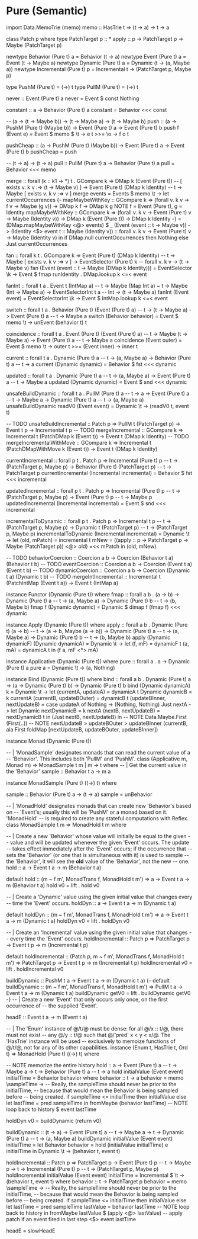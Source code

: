 # Pure (Semantic)

import Data.MemoTrie (memo)
memo :: HasTrie t => (t -> a) -> t -> a

class Patch p where
  type PatchTarget p :: *
  apply :: p -> PatchTarget p -> Maybe (PatchTarget p)

newtype Behavior (Pure t) a = Behavior (t -> a)
newtype Event (Pure t) a = Event (t -> Maybe a)
newtype Dynamic (Pure t) a = Dynamic (t -> (a, Maybe a))
newtype Incremental (Pure t) p = Incremental t -> (PatchTarget p, Maybe p)

type PushM (Pure t) = (->) t
type PullM (Pure t) = (->) t

never :: Event (Pure t) a
never = Event $ const Nothing

constant :: a -> Behavior (Pure t) a
constant = Behavior <<< const

-- (a -> (t -> Maybe b)) -> (t -> Maybe a) -> (t -> Maybe b)
push
  :: (a -> PushM (Pure t) (Maybe b))
  -> Event (Pure t) a
  -> Event (Pure t) b
push f (Event e) = Event $ memo $ \t -> e t >>= \o -> f o t

pushCheap
  :: (a -> PushM (Pure t) (Maybe b))
  -> Event (Pure t) a
  -> Event (Pure t) b
pushCheap = push

-- (t -> a) -> (t -> a)
pull :: PullM (Pure t) a -> Behavior (Pure t) a
pull = Behavior <<< memo

merge
  :: forall (k :: k1 -> *) t
  . GCompare k
  => DMap k (Event (Pure t)) -- [ exists v. k v :=> (t -> Maybe v) ]
  -> Event (Pure t) (DMap k Identity) -- t -> Maybe [ exists v. k v :=> v ]
merge events
  = Events
  $ memo \t ->
    let
      currentOccurrences
        {-  mapMaybeWithKey
              :: GCompare k
              => (forall v. k v -> f v -> Maybe (g v))
              -> DMap k f -> DMap k g
          NOTE f = Event (Pure t), g = Identity
            mapMaybeWithKey
              :: GCompare k
              => (forall v. k v -> Event (Pure t) v -> Maybe (Identity v))
              -> DMap k (Event (Pure t)) -> DMap k Identity
        -}
        = (DMap.mapMaybeWithKey <@> events)
        $ \_ (Event (event :: t -> Maybe v)) ->
            (Identity <$> event t :: Maybe (Identity v))
          :: forall v. k v -> Event (Pure t) v -> Maybe (Identity v)
    in if DMap.null currentOccurrences
       then Nothing
       else Just currentOccurrences

fan
  :: forall k t
  . GCompare k
  => Event (Pure t) (DMap k Identity) -- t -> Maybe [ exists v. k v :=> v ]
  -> EventSelector (Pure t) k -- forall v. k v -> (t -> Maybe v)
fan (Event (event :: t -> Maybe (DMap k Identity)))
  = EventSelector \k ->
      Event
      $ fmap runIdentity . DMap.lookup k
        <=< event

fanInt
  :: forall t a
  . Event t (IntMap a) -- t -> Maybe (Map Int a) ~ t -> Maybe (Int -> Maybe a)
  -> EventSelectorInt t a -- Int -> (t -> Maybe a)
fanInt (Event event)
  = EventSelectorInt \k ->
      Event $ IntMap.lookup k <=< event

switch
  :: forall t a
  . Behavior (Pure t) (Event (Pure t) a) -- t -> (t -> Maybe a)
  -> Event (Pure t) a -- t -> Maybe a
switch (Behavior behavior)
  = Event
  $ memo \t ->
      unEvent (behavior t) t

coincidence
  :: forall t a
  . Event (Pure t) (Event (Pure t) a) -- t -> Maybe (t -> Maybe a)
  -> Event (Pure t) a -- t -> Maybe a
coincidence (Event outer)
  = Event
  $ memo \t ->
      outer t >>= \(Event inner) ->
        inner t

current
  :: forall t a
  . Dynamic (Pure t) a -- t -> (a, Maybe a)
  -> Behavior (Pure t) a -- t -> a
current (Dynamic dynamic)
  = Behavior $ fst <<< dynamic

updated
  :: forall t a
  . Dynamic (Pure t) a -- t -> (a, Maybe a)
  -> Event (Pure t) a -- t -> Maybe a
updated (Dynamic dynamic)
  = Event $ snd <<< dynamic

unsafeBuildDynamic
  :: forall t a
  . PullM (Pure t) a -- t -> a
  -> Event (Pure t) a -- t -> Maybe a
  -> Dynamic (Pure t) a -- t -> (a, Maybe a)
unsafeBuildDynamic readV0 (Event event)
  = Dynamic \t -> (readV0 t, event t)

-- TODO unsafeBuildIncremental :: Patch p => PullM t (PatchTarget p) -> Event t p -> Incremental t p
-- TODO mergeIncremental :: GCompare k => Incremental t (PatchDMap k (Event t)) -> Event t (DMap k Identity)
-- TODO mergeIncrementalWithMove :: GCompare k => Incremental t (PatchDMapWithMove k (Event t)) -> Event t (DMap k Identity)

currentIncremental
  :: forall p t
  . Patch p
  => Incremental (Pure t) p -- t -> (PatchTarget p, Maybe p)
  -> Behavior (Pure t) (PatchTarget p) -- t -> PatchTarget p
currentIncremental (Incremental incremental)
  = Behavior $ fst <<< incremental

updatedIncremental
  :: forall p t
  . Patch p
  => Incremental (Pure t) p -- t -> (PatchTarget p, Maybe p)
  -> Event (Pure t) p -- t -> Maybe p
updatedIncremental (Incremental incremental)
  = Event $ snd <<< incremental

incrementalToDynamic
  :: forall p t
  . Patch p
  => Incremental t p -- t -> (PatchTarget p, Maybe p)
  -> Dynamic t (PatchTarget p) -- t -> (PatchTarget p, Maybe p)
incrementalToDynamic (Incremental incremental)
  = Dynamic \t ->
      let
        (old, mPatch) = incremental t
        mNew
          = ((apply :: p -> PatchTarget p -> Maybe (PatchTarget p)) <@> old)
          =<< mPatch
      in (old, mNew)

-- TODO behaviorCoercion :: Coercion a b -> Coercion (Behavior t a) (Behavior t b)
-- TODO eventCoercion :: Coercion a b -> Coercion (Event t a) (Event t b)
-- TODO dynamicCoercion :: Coercion a b -> Coercion (Dynamic t a) (Dynamic t b)
-- TODO mergeIntIncremental :: Incremental t (PatchIntMap (Event t a)) -> Event t (IntMap a)

instance Functor (Dynamic (Pure t)) where
  fmap
    :: forall a b
    . (a -> b)
    -> Dynamic (Pure t) a -- t -> (a, Maybe a)
    -> Dynamic (Pure t) b -- t -> (b, Maybe b)
  fmap f (Dynamic dynamic)
    = Dynamic $ dimap f (fmap f) <<< dynamic

instance Apply (Dynamic (Pure t)) where
  apply
    :: forall a b
    . Dynamic (Pure t) (a -> b) -- t -> (a -> b, Maybe (a -> b))
    -> Dynamic (Pure t) a -- t -> (a, Maybe a)
    -> Dynamic (Pure t) b -- t -> (b, Maybe b)
  apply (Dynamic dynamicF) (Dynamic dynamicA)
    = Dynamic \t ->
        let
          (f, mF) = dynamicF t
          (a, mA) = dynamicA t
        in
          (f a, mF <*> mA)

instance Applicative (Dynamic (Pure t)) where
  pure
    :: forall a
    . a
    -> Dynamic (Pure t) a
  pure a = Dynamic \t -> (a, Nothing)

instance Bind (Dynamic (Pure t)) where
  bind
    :: forall a b
    . Dynamic (Pure t) a
    -> (a -> Dynamic (Pure t) b)
    -> Dynamic (Pure t) b
  bind (Dynamic dynamicA) k
    = Dynamic \t ->
        let
          (currentA, updateA) = dynamicA t
          Dynamic dynamicB = k currentA
          (currentB, updateBOuter) = dynamicB t
          (updateBInner, nextUpdateB) = case updateA of
            Nothing -> (Nothing, Nothing)
            Just nextA ->
              let
                Dynamic nextDynamicB = k nextA
                (nextB, nextUpdateB) = nextDynamicB t
              in
                (Just nextB, nextUpdateB)
        in
          -- NOTE Data.Maybe.First (First(..))
          -- NOTE nextUpdateB > updateBOuter > updateBInner
          (currentB, ala First foldMap [nextUpdateB, updateBOuter, updateBInner])

instance Monad (Dynamic (Pure t))

-- | 'MonadSample' designates monads that can read the current value of a
-- 'Behavior'.  This includes both 'PullM' and 'PushM'.
class (Applicative m, Monad m) => MonadSample t m | m -> t where
  -- | Get the current value in the 'Behavior'
  sample :: Behavior t a -> m a

instance MonadSample (Pure t) ((->) t) where

  sample :: Behavior (Pure t) a -> (t -> a)
  sample = unBehavior

-- | 'MonadHold' designates monads that can create new 'Behavior's based on
-- 'Event's; usually this will be 'PushM' or a monad based on it.  'MonadHold'
-- is required to create any stateful computations with Reflex.
class MonadSample t m => MonadHold t m where

  -- | Create a new 'Behavior' whose value will initially be equal to the given
  -- value and will be updated whenever the given 'Event' occurs.  The update
  -- takes effect immediately after the 'Event' occurs; if the occurrence that
  -- sets the 'Behavior' (or one that is simultaneous with it) is used to sample
  -- the 'Behavior', it will see the __old__ value of the 'Behavior', not the new
  -- one.
  hold :: a -> Event t a -> m (Behavior t a)

  default hold
    :: (m ~ f m', MonadTrans f, MonadHold t m')
    => a -> Event t a -> m (Behavior t a)
  hold v0 = lift . hold v0

  -- | Create a 'Dynamic' value using the given initial value that changes every
  -- time the 'Event' occurs.
  holdDyn :: a -> Event t a -> m (Dynamic t a)

  default holdDyn :: (m ~ f m', MonadTrans f, MonadHold t m') => a -> Event t a -> m (Dynamic t a)
  holdDyn v0 = lift . holdDyn v0

  -- | Create an 'Incremental' value using the given initial value that changes
  -- every time the 'Event' occurs.
  holdIncremental :: Patch p => PatchTarget p -> Event t p -> m (Incremental t p)

  default holdIncremental :: (Patch p, m ~ f m', MonadTrans f, MonadHold t m') => PatchTarget p -> Event t p -> m (Incremental t p)
  holdIncremental v0 = lift . holdIncremental v0

  buildDynamic :: PushM t a -> Event t a -> m (Dynamic t a)
  {-
  default buildDynamic :: (m ~ f m', MonadTrans f, MonadHold t m') => PullM t a -> Event t a -> m (Dynamic t a)
  buildDynamic getV0 = lift . buildDynamic getV0
  -}
  -- | Create a new 'Event' that only occurs only once, on the first occurrence of
  -- the supplied 'Event'.

  headE :: Event t a -> m (Event t a)

-- | The 'Enum' instance of @/t/@ must be dense: for all @/x :: t/@, there must not exist
-- any @/y :: t/@ such that @/'pred' x < y < x/@. The 'HasTrie' instance will be used
-- exclusively to memoize functions of @/t/@, not for any of its other capabilities.
instance (Enum t, HasTrie t, Ord t) => MonadHold (Pure t) ((->) t) where

  -- NOTE memorize the entire history
  hold
    :: a
    -> Event (Pure t) a -- t -> Maybe a
    -> t
    -> Behavior (Pure t) a -- t -> a
  hold initialValue (Event event) initialTime = Behavior behavior
    where
      behavior :: t -> a
      behavior
        = memo \sampleTime ->
          -- Really, the sampleTime should never be prior to the initialTime,
          -- because that would mean the Behavior is being sampled before
          -- being created.
          if sampleTime <= initialTime
          then initialValue
          else
            let lastTime = pred sampleTime
            in
              fromMaybe (behavior lastTime) -- NOTE loop back to history
              $ event lastTime

  holdDyn v0 = buildDynamic (return v0)

  buildDynamic
    :: (t -> a)
    -> Event (Pure t) a -- t -> Maybe a
    -> t
    -> Dynamic (Pure t) a -- t -> (a, Maybe a)
  buildDynamic initialValue (Event event) initialTime =
    let Behavior behavior = hold (initialValue initialTime) e initialTime
    in Dynamic \t -> (behavior t, event t)

  holdIncremental
    :: Patch p
    => PatchTarget p
    -> Event (Pure t) p -- t -> Maybe p
    -> t
    -> Incremental (Pure t) p -- t -> (PatchTarget p, Maybe p)
  holdIncremental initialValue (Event event) initialTime
    = Incremental $ \t -> (behavior t, event t)
    where
      behavior :: t -> PatchTarget p
      behavior
        = memo \sampleTime ->
          -- Really, the sampleTime should never be prior to the initialTime,
          -- because that would mean the Behavior is being sampled before
          -- being created.
          if sampleTime <= initialTime
          then initialValue
          else
            let lastTime = pred sampleTime
                lastValue = behavior lastTime -- NOTE loop back to history
            in
              fromMaybe lastValue
              $ (apply <@> lastValue) -- apply patch if an event fired in last step
                <$> event lastTime

  headE = slowHeadE

